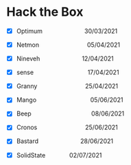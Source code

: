 # Hack the Box

- [x] Optimum       30/03/2021
- [x] Netmon        05/04/2021
- [x] Nineveh       12/04/2021
- [x] sense         17/04/2021
- [x] Granny        25/04/2021  
- [x] Mango         05/06/2021  
- [x] Beep          08/06/2021
- [x] Cronos        25/06/2021
- [x] Bastard       28/06/2021
- [x] SolidState    02/07/2021

